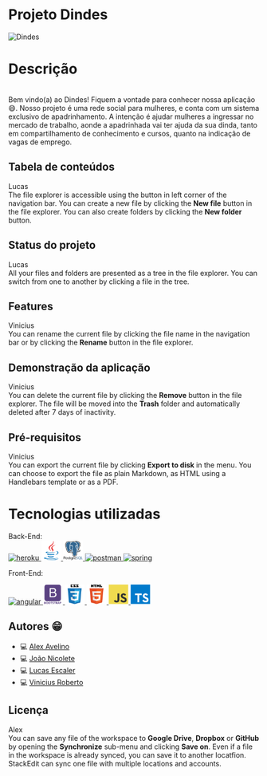 # Projeto Dindes
![Dindes](https://i.imgur.com/PJ37uss.png)

# Descrição
<br />
Bem vindo(a) ao Dindes! Fiquem a vontade para conhecer nossa aplicação 😄. Nosso projeto é uma rede social para mulheres, e conta com um sistema exclusivo de apadrinhamento. A intenção é ajudar mulheres a ingressar no mercado de trabalho, aonde a apadrinhada vai ter ajuda da sua dinda, tanto em compartilhamento de conhecimento e cursos, quanto na indicação de vagas de emprego.

## Tabela de conteúdos
Lucas  <br />
The file explorer is accessible using the button in left corner of the navigation bar. You can create a new file by clicking the **New file** button in the file explorer. You can also create folders by clicking the **New folder** button.

## Status do projeto
Lucas  <br />
All your files and folders are presented as a tree in the file explorer. You can switch from one to another by clicking a file in the tree.

## Features
Vinicius  <br />
You can rename the current file by clicking the file name in the navigation bar or by clicking the **Rename** button in the file explorer.

## Demonstração da aplicação
Vinicius  <br />
You can delete the current file by clicking the **Remove** button in the file explorer. The file will be moved into the **Trash** folder and automatically deleted after 7 days of inactivity.

## Pré-requisitos
Vinicius  <br />
You can export the current file by clicking **Export to disk** in the menu. You can choose to export the file as plain Markdown, as HTML using a Handlebars template or as a PDF.


# Tecnologias utilizadas
<p align="left"> 
  Back-End: <br/>
  <a href="https://heroku.com" target="_blank"> <img src="https://www.vectorlogo.zone/logos/heroku/heroku-icon.svg" alt="heroku" width="40" height="40"/> </a>
  <a href="https://www.java.com" target="_blank"> <img src="https://raw.githubusercontent.com/devicons/devicon/master/icons/java/java-original.svg" alt="java" width="40" height="40"/> </a>
  <a href="https://www.postgresql.org" target="_blank"> <img src="https://raw.githubusercontent.com/devicons/devicon/master/icons/postgresql/postgresql-original-wordmark.svg" alt="postgresql" width="40" height="40"/> </a>
  <a href="https://postman.com" target="_blank"> <img src="https://www.vectorlogo.zone/logos/getpostman/getpostman-icon.svg" alt="postman" width="40" height="40"/> </a> 
  <a href="https://spring.io/" target="_blank"> <img src="https://www.vectorlogo.zone/logos/springio/springio-icon.svg" alt="spring" width="40" height="40"/> </a>
  </p>
  
  <p align="left">
  Front-End: <br/>
  
  <a href="https://angular.io" target="_blank"> <img src="https://angular.io/assets/images/logos/angular/angular.svg" alt="angular" width="40" height="40"/> </a> 
  <a href="https://getbootstrap.com" target="_blank"> <img src="https://raw.githubusercontent.com/devicons/devicon/master/icons/bootstrap/bootstrap-plain-wordmark.svg" alt="bootstrap" width="40" height="40"/> </a> 
  <a href="https://www.w3schools.com/css/" target="_blank"> <img src="https://raw.githubusercontent.com/devicons/devicon/master/icons/css3/css3-original-wordmark.svg" alt="css3" width="40" height="40"/> <a href="https://www.w3.org/html/" target="_blank"> <img src="https://raw.githubusercontent.com/devicons/devicon/master/icons/html5/html5-original-wordmark.svg" alt="html5" width="40" height="40"/> </a>  <a href="https://developer.mozilla.org/en-US/docs/Web/JavaScript" target="_blank"> <img src="https://raw.githubusercontent.com/devicons/devicon/master/icons/javascript/javascript-original.svg" alt="javascript" width="40" height="40"/> </a>  <a href="https://www.typescriptlang.org/" target="_blank"> <img src="https://raw.githubusercontent.com/devicons/devicon/master/icons/typescript/typescript-original.svg" alt="typescript" width="40" height="40"/> </a> 
  </p>


## Autores 😁

- 💻 [Alex Avelino](https://github.com/AlexAvelino)
- 💻 [João Nicolete](https://github.com/JoaoNicolete)
- 💻 [Lucas Escaler](https://github.com/LucasEscaler)
- 💻 [Vinicius Roberto](https://github.com/ViniciusRob)



## Licença
Alex  <br />
You can save any file of the workspace to **Google Drive**, **Dropbox** or **GitHub** by opening the **Synchronize** sub-menu and clicking **Save on**. Even if a file in the workspace is already synced, you can save it to another locatfion. StackEdit can sync one file with multiple locations and accounts.

